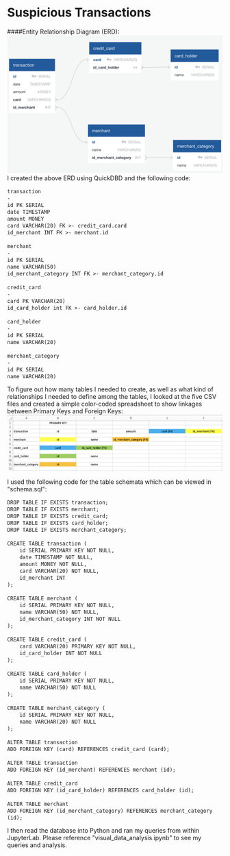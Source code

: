 # Suspicious Transactions

####Entity Relationship Diagram (ERD):
![](ERD_v1.png)
I created the above ERD using QuickDBD and the following code: 
```
transaction
-
id PK SERIAL
date TIMESTAMP
amount MONEY
card VARCHAR(20) FK >- credit_card.card
id_merchant INT FK >- merchant.id

merchant
-
id PK SERIAL
name VARCHAR(50)
id_merchant_category INT FK >- merchant_category.id

credit_card 
-
card PK VARCHAR(20)
id_card_holder int FK >- card_holder.id

card_holder 
-
id PK SERIAL
name VARCHAR(20)

merchant_category
-
id PK SERIAL
name VARCHAR(20)
```

To figure out how many tables I needed to create, as well as what kind of relationships I needed to define among the tables, I looked at the five CSV files and created a simple color-coded spreadsheet to show linkages between Primary Keys and Foreign Keys:
![](schema.png)

I used the following code for the table schemata which can be viewed in "schema.sql":
```
DROP TABLE IF EXISTS transaction;
DROP TABLE IF EXISTS merchant;
DROP TABLE IF EXISTS credit_card;
DROP TABLE IF EXISTS card_holder;
DROP TABLE IF EXISTS merchant_category;

CREATE TABLE transaction (
	id SERIAL PRIMARY KEY NOT NULL,
	date TIMESTAMP NOT NULL,
	amount MONEY NOT NULL,
	card VARCHAR(20) NOT NULL,
	id_merchant INT
);

CREATE TABLE merchant (
	id SERIAL PRIMARY KEY NOT NULL,
	name VARCHAR(50) NOT NULL,
	id_merchant_category INT NOT NULL
);

CREATE TABLE credit_card (
	card VARCHAR(20) PRIMARY KEY NOT NULL,
	id_card_holder INT NOT NULL
);

CREATE TABLE card_holder (
	id SERIAL PRIMARY KEY NOT NULL,
	name VARCHAR(50) NOT NULL
);

CREATE TABLE merchant_category (
	id SERIAL PRIMARY KEY NOT NULL,
	name VARCHAR(20) NOT NULL
);

ALTER TABLE transaction
ADD FOREIGN KEY (card) REFERENCES credit_card (card);

ALTER TABLE transaction
ADD FOREIGN KEY (id_merchant) REFERENCES merchant (id);

ALTER TABLE credit_card
ADD FOREIGN KEY (id_card_holder) REFERENCES card_holder (id);

ALTER TABLE merchant
ADD FOREIGN KEY (id_merchant_category) REFERENCES merchant_category (id);
```

I then read the database into Python and ran my queries from within JupyterLab. Please reference "visual_data_analysis.ipynb" to see my queries and analysis.

